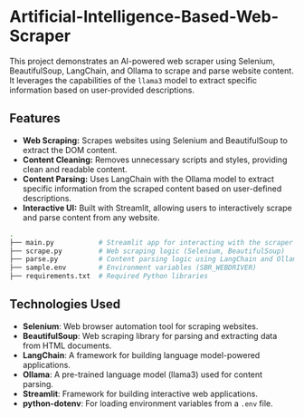 # Artificial-Intelligence-Based-Web-Scraper

This project demonstrates an AI-powered web scraper using Selenium, BeautifulSoup, LangChain, and Ollama to scrape and parse website content. It leverages the capabilities of the `llama3` model to extract specific information based on user-provided descriptions.

## Features

- **Web Scraping:** Scrapes websites using Selenium and BeautifulSoup to extract the DOM content.
- **Content Cleaning:** Removes unnecessary scripts and styles, providing clean and readable content.
- **Content Parsing:** Uses LangChain with the Ollama model to extract specific information from the scraped content based on user-defined descriptions.
- **Interactive UI:** Built with Streamlit, allowing users to interactively scrape and parse content from any website.

```bash
.
├── main.py           # Streamlit app for interacting with the scraper and parser
├── scrape.py         # Web scraping logic (Selenium, BeautifulSoup)
├── parse.py          # Content parsing logic using LangChain and Ollama
├── sample.env        # Environment variables (SBR_WEBDRIVER)
├── requirements.txt  # Required Python libraries
```

## Technologies Used

- **Selenium**: Web browser automation tool for scraping websites.
- **BeautifulSoup**: Web scraping library for parsing and extracting data from HTML documents.
- **LangChain**: A framework for building language model-powered applications.
- **Ollama**: A pre-trained language model (llama3) used for content parsing.
- **Streamlit**: Framework for building interactive web applications.
- **python-dotenv**: For loading environment variables from a `.env` file.
